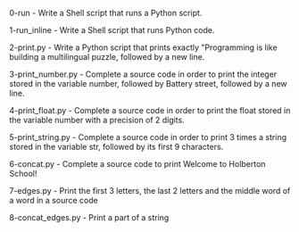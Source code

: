 0-run - Write a Shell script that runs a Python script.

1-run_inline - Write a Shell script that runs Python code.

2-print.py - Write a Python script that prints exactly "Programming is like building a multilingual puzzle, followed by a new line.

3-print_number.py - Complete a source code in order to print the integer stored in the variable number, followed by Battery street, followed by a new line.

4-print_float.py - Complete a source code in order to print the float stored in the variable number with a precision of 2 digits.

5-print_string.py - Complete a source code in order to print 3 times a string stored in the variable str, followed by its first 9 characters.

6-concat.py - Complete a source code to print Welcome to Holberton School!

7-edges.py - Print the first 3 letters, the last 2 letters and the middle word of a word in a source code

8-concat_edges.py - Print a part of a string
